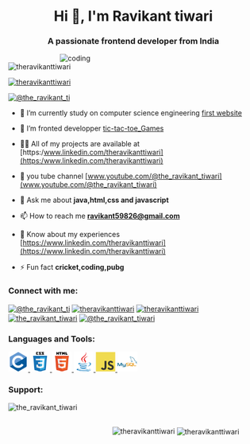 


<h1 align="center">Hi 👋, I'm Ravikant tiwari</h1>
<h3 align="center">A passionate frontend developer from India</h3>
<img align="right" alt="coding" width="400" src="https://user-images.githubusercontent.com/74038190/212749171-b84692a8-2b04-4e3b-93ca-ac14705da224.gif">

<p align="left"> <img src="https://komarev.com/ghpvc/?username=theravikanttiwari&label=Profile%20views&color=0e75b6&style=flat" alt="theravikanttiwari" /> </p>

<p align="left"> <a href="https://github.com/ryo-ma/github-profile-trophy"><img src="https://github-profile-trophy.vercel.app/?username=theravikanttiwari" alt="theravikanttiwari" /></a> </p>

<p align="left"> <a href="https://twitter.com/@the_ravikant_ti" target="blank"><img src="https://img.shields.io/twitter/follow/@the_ravikant_ti?logo=twitter&style=for-the-badge" alt="@the_ravikant_ti" /></a> </p>

- 🔭 I’m currently study on computer science engineering [first website](https://github.com/theravikanttiwari/portfolio_ravikant-website-1)

- 🤝 I’m fronted developper [tic-tac-toe_Games](https://github.com/theravikanttiwari/Tic-Tac_Toe-Game-)

- 👨‍💻 All of my projects are available at [https:/www.linkedin.com/theravikanttiwari](https:/www.linkedin.com/theravikanttiwari)

- 📝 you tube channel [www.youtube.com/@the_ravikant_tiwari](www.youtube.com/@the_ravikant_tiwari)

- 💬 Ask me about **java,html,css and javascript**

- 📫 How to reach me **ravikant59826@gmail.com**

- 📄 Know about my experiences [https://www.linkedin.com/theravikanttiwari](https://www.linkedin.com/theravikanttiwari)

- ⚡ Fun fact **cricket,coding,pubg**

<h3 align="left">Connect with me:</h3>
<p align="left">
<a href="https://twitter.com/@the_ravikant_ti" target="blank"><img align="center" src="https://raw.githubusercontent.com/rahuldkjain/github-profile-readme-generator/master/src/images/icons/Social/twitter.svg" alt="@the_ravikant_ti" height="30" width="40" /></a>
<a href="https://linkedin.com/in/theravikanttiwari" target="blank"><img align="center" src="https://raw.githubusercontent.com/rahuldkjain/github-profile-readme-generator/master/src/images/icons/Social/linked-in-alt.svg" alt="theravikanttiwari" height="30" width="40" /></a>
<a href="https://fb.com/theravikanttiwari" target="blank"><img align="center" src="https://raw.githubusercontent.com/rahuldkjain/github-profile-readme-generator/master/src/images/icons/Social/facebook.svg" alt="theravikanttiwari" height="30" width="40" /></a>
<a href="https://instagram.com/the_ravikant_tiwari" target="blank"><img align="center" src="https://raw.githubusercontent.com/rahuldkjain/github-profile-readme-generator/master/src/images/icons/Social/instagram.svg" alt="the_ravikant_tiwari" height="30" width="40" /></a>
<a href="https://www.youtube.com/c/@the_ravikant_tiwari" target="blank"><img align="center" src="https://raw.githubusercontent.com/rahuldkjain/github-profile-readme-generator/master/src/images/icons/Social/youtube.svg" alt="@the_ravikant_tiwari" height="30" width="40" /></a>
</p>

<h3 align="left">Languages and Tools:</h3>
<p align="left"> <a href="https://www.cprogramming.com/" target="_blank" rel="noreferrer"> <img src="https://raw.githubusercontent.com/devicons/devicon/master/icons/c/c-original.svg" alt="c" width="40" height="40"/> </a> <a href="https://www.w3schools.com/css/" target="_blank" rel="noreferrer"> <img src="https://raw.githubusercontent.com/devicons/devicon/master/icons/css3/css3-original-wordmark.svg" alt="css3" width="40" height="40"/> </a> <a href="https://www.w3.org/html/" target="_blank" rel="noreferrer"> <img src="https://raw.githubusercontent.com/devicons/devicon/master/icons/html5/html5-original-wordmark.svg" alt="html5" width="40" height="40"/> </a> <a href="https://www.java.com" target="_blank" rel="noreferrer"> <img src="https://raw.githubusercontent.com/devicons/devicon/master/icons/java/java-original.svg" alt="java" width="40" height="40"/> </a> <a href="https://developer.mozilla.org/en-US/docs/Web/JavaScript" target="_blank" rel="noreferrer"> <img src="https://raw.githubusercontent.com/devicons/devicon/master/icons/javascript/javascript-original.svg" alt="javascript" width="40" height="40"/> </a> <a href="https://www.mysql.com/" target="_blank" rel="noreferrer"> <img src="https://raw.githubusercontent.com/devicons/devicon/master/icons/mysql/mysql-original-wordmark.svg" alt="mysql" width="40" height="40"/> </a> </p>

<h3 align="left">Support:</h3>
<p><a href="https://www.buymeacoffee.com/the_ravikant_tiwari"> <img align="left" src="https://cdn.buymeacoffee.com/buttons/v2/default-yellow.png" height="50" width="210" alt="the_ravikant_tiwari" /></a></p><br><br>

<p><img align="left" src="https://github-readme-stats.vercel.app/api/top-langs?username=theravikanttiwari&show_icons=true&locale=en&layout=compact" alt="theravikanttiwari" /></p>

<p>&nbsp;<img align="center" src="https://github-readme-stats.vercel.app/api?username=theravikanttiwari&show_icons=true&locale=en" alt="theravikanttiwari" /></p>
